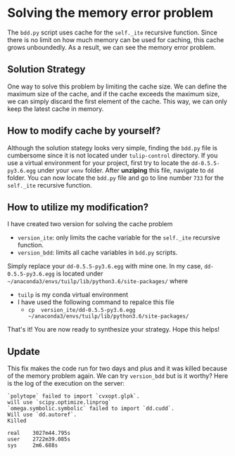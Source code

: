 # Solving the memory error problem
The ``bdd.py`` script uses cache for the ``self._ite`` recursive function. 
Since there is no limit on how much memory can be used for caching, this cache grows unboundedly. As a result, we can see the memory error problem. 

## Solution Strategy 
One way to solve this problem by limiting the cache size. We can define the maximum size of the cache, and if the cache exceeds the maximum size, we can simply discard the first element of the cache. This way, we can only keep the latest cache in memory.

## How to modify cache by yourself?
Although the solution stategy looks very simple, finding the ``bdd.py`` file is cumbersome since it is not located under ``tulip-control`` directory. If you use a virtual environment for your project, first try to locate the ``dd-0.5.5-py3.6.egg`` under your ``venv`` folder. After __unziping__ this file, navigate to ``dd`` folder. You can now locate the ``bdd.py`` file and go to line number ``733`` for the ``self._ite`` recursive function.

## How to utilize  my modification?
I have created two version for solving the cache problem
* ```version_ite```: only limits the cache variable for  the ``self._ite`` recursive function. 
* ```version_bdd```: limits all cache variables in ``bdd.py`` scripts. 
  
Simply replace your ``dd-0.5.5-py3.6.egg`` with mine one. In my case, ``dd-0.5.5-py3.6.egg`` is located under ``~/anaconda3/envs/tuilp/lib/python3.6/site-packages/`` where 
* ``tuilp`` is my conda virtual environment
* I have used the following command to repalce this file
  * ``` cp  version_ite/dd-0.5.5-py3.6.egg ~/anaconda3/envs/tuilp/lib/python3.6/site-packages/ ```


That's it! You are now ready to synthesize your strategy. 
Hope this helps!

## Update
This fix makes the code run for two days and plus 
and it was killed because of the memory problem again. 
We can try ```version_bdd``` but is it worthy?
Here is the log of the execution on the server:
```
`polytope` failed to import `cvxopt.glpk`.
will use `scipy.optimize.linprog`
`omega.symbolic.symbolic` failed to import `dd.cudd`.
Will use `dd.autoref`.
Killed

real    3027m44.795s
user    2722m39.085s
sys     2m6.688s
```
